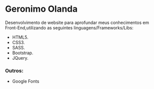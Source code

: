 # Geronimo Olanda
Desenvolvimento de website para aprofundar meus conhecimentos em Front-End,utilizando as seguintes linguagens/Frameworks/Libs:

* HTML5.
* CSS3.
* SASS.
* Bootstrap.
* JQuery.
### Outros:
* Google Fonts